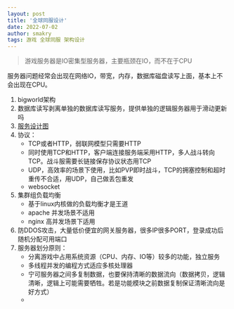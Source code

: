 ```yaml
---
layout: post
title: '全球同服设计'
date: 2022-07-02
author: smakry
tags: 游戏 全球同服 架构设计
---
```


> 游戏服务器是IO密集型服务器，主要瓶颈在IO，而不在于CPU

服务器问题经常会出现在网络IO，带宽，内存，数据库磁盘读写上面，基本上不会出现在CPU。

1. bigworld架构
2. 数据库读写剥离单独的数据库读写服务，提供单独的逻辑服务器用于滑动更新吗
3. [服务设计图](https://github.com/smakry/smakry.github.io/blob/master/imags/architecture.drawio.png)
4. 协议：
    - TCP或者HTTP，弱联网模型只需要HTTP
    - 同时使用TCP和HTTP，客户端连接服务端采用HTTP，多人战斗转向TCP。战斗服需要长链接保存协议状态用TCP
    - UDP，高效率的场景下使用，比如PVP即时战斗，TCP的拥塞控制和超时重传不合适，用UDP，自己做丢包重发
    - websocket
5. 集群组负载均衡
    - 基于linux内核做的负载均衡才是王道
    - apache 并发场景不适用
    - nginx 高并发场景下适用
6. 防DDOS攻击，大量低价便宜的网关服务器，很多IP很多PORT，登录成功后随机分配可用端口
7. 服务器划分原则：
    - 分离游戏中占用系统资源（CPU、内存、IO等）较多的功能，独立服务
    - 多线程并发的编程方式适应多核处理器
    - 宁可服务器之间多复制数据，也要保持清晰的数据流向（数据拷贝，逻辑清晰，逻辑上可能需要牺牲。若是功能模块之前数据复制保证清晰流向是好方式）
    - 